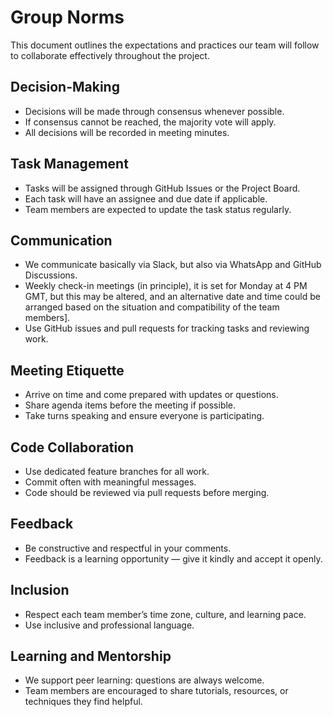 # Group Norms

This document outlines the expectations and practices our team will follow to collaborate effectively throughout the project.

## Decision-Making

- Decisions will be made through consensus whenever possible.
- If consensus cannot be reached, the majority vote will apply.
- All decisions will be recorded in meeting minutes.


## Task Management

- Tasks will be assigned through GitHub Issues or the Project Board.
- Each task will have an assignee and due date if applicable.
- Team members are expected to update the task status regularly.


## Communication

 - We communicate basically via Slack, but also via WhatsApp and GitHub Discussions.
 - Weekly check-in meetings (in principle), it is set for Monday at 4 PM GMT, but this may be altered, and an alternative date and time could be arranged based on the situation and compatibility of the team members].
 - Use GitHub issues and pull requests for tracking tasks and reviewing work.

## Meeting Etiquette

 - Arrive on time and come prepared with updates or questions.
 - Share agenda items before the meeting if possible.
 - Take turns speaking and ensure everyone is participating.

## Code Collaboration

 - Use dedicated feature branches for all work.
 - Commit often with meaningful messages.
 - Code should be reviewed via pull requests before merging.

## Feedback

 - Be constructive and respectful in your comments.
 - Feedback is a learning opportunity — give it kindly and accept it openly.

## Inclusion

 - Respect each team member’s time zone, culture, and learning pace.
 - Use inclusive and professional language.

## Learning and Mentorship

- We support peer learning: questions are always welcome.
- Team members are encouraged to share tutorials, resources, or techniques they find helpful.